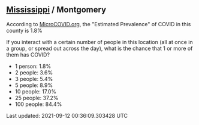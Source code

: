 
## [Mississippi](/united-states/mississippi) / Montgomery

According to [MicroCOVID.org](http://microcovid.org),
the "Estimated Prevalence" of COVID in this county is 1.8%

If you interact with a certain number of people in this location
(all at once in a group, or spread out across the day), what is the chance that
1 or more of them has COVID?

- 1 person: 1.8%
- 2 people: 3.6%
- 3 people: 5.4%
- 5 people: 8.9%
- 10 people: 17.0%
- 25 people: 37.2%
- 100 people: 84.4%

Last updated: 2021-09-12 00:36:09.303428 UTC
